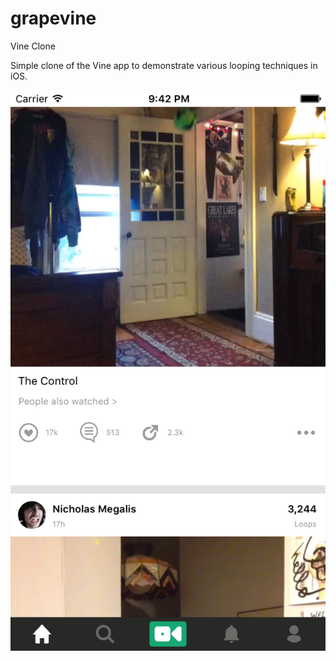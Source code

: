 # grapevine
Vine Clone

Simple clone of the Vine app to demonstrate various looping techniques in iOS.

![Main](/Screenshots/Main.png "Main")
